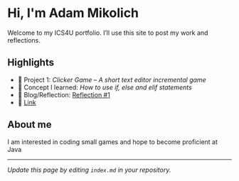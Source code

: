 # Hi, I'm Adam Mikolich
Welcome to my ICS4U portfolio. I’ll use this site to post my work and reflections.

## Highlights
- 🔧 Project 1: *Clicker Game* – *A short text editor incremental game*
- 🧠 Concept I learned: *How to use if, else and elif statements*
- 📝 Blog/Reflection: [Reflection #1](./posts/first_reflection.md)
- 🔗 [Link](https://www.online-python.com/cVFUxdYgOA)
## About me
I am interested in coding small games and hope to become proficient at Java

---
*Update this page by editing `index.md` in your repository.*
